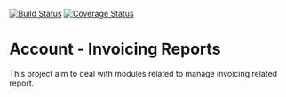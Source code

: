 [![Build Status](https://travis-ci.org/OCA/account-invoice-reporting.svg?branch=11.0)](https://travis-ci.org/OCA/account-invoice-reporting)
[![Coverage Status](https://coveralls.io/repos/OCA/account-invoice-reporting/badge.png?branch=11.0)](https://coveralls.io/r/OCA/account-invoice-reporting?branch=11.0)

Account - Invoicing Reports
===========================

This project aim to deal with modules related to manage invoicing related report.


